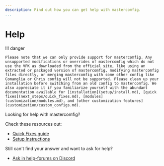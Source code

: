 ```yaml
---
description: Find out how you can get help with mastercomfig.
...
```


# Help

!!! danger

    Please note that we can only provide support for mastercomfig. Any unsupported modifications or overrides of mastercomfig which do not use the VPK as downloaded from the official site, like using an extracted or packaged version of mastercomfig, modifying mastercomfig files directly, or merging mastercomfig with some other config like Comanglia or Chris config will not be supported. Please clean up your installation before switching from an old config to mastercomfig. We also appreciate it if you familiarize yourself with the abundant documentation available for [installation](setup/install.md), [quick fixes](next_steps/quick_fixes.md), [modules](customization/modules.md), and [other customization features](customization/custom_configs.md).
    
Looking for help with mastercomfig?

Check these resources out:

- [Quick Fixes guide](next_steps/quick_fixes.md)
- [Setup Instructions](setup/clean_up.md)

Still can't find your answer and want to ask for help?

- [Ask in help-forums on Discord](https://discord.gg/mastercomfig-389089828249010188)
